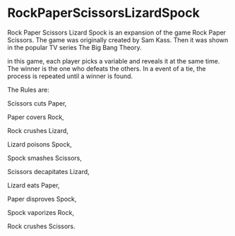 # RockPaperScissorsLizardSpock

Rock Paper Scissors Lizard Spock is an expansion of the game Rock Paper Scissors. 
The game was originally created by Sam Kass. Then it was shown in the popular TV series The Big Bang Theory.

in this game, each player picks a variable and reveals it at the same time. 
The winner is the one who defeats the others. In a event of a  tie, the process is repeated until a winner is found.

The Rules are:

Scissors cuts Paper,

Paper covers Rock, 

Rock crushes Lizard, 

Lizard poisons Spock, 

Spock smashes Scissors, 

Scissors decapitates Lizard, 

Lizard eats Paper, 

Paper disproves Spock, 

Spock vaporizes Rock, 

Rock crushes Scissors.
